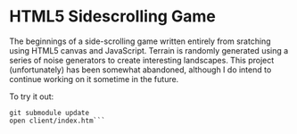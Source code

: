 HTML5 Sidescrolling Game
====

The beginnings of a side-scrolling game written entirely from sratching using HTML5 canvas
and JavaScript. Terrain is randomly generated using a series of noise generators to create
interesting landscapes. This project (unfortunately) has been somewhat abandoned, although
I do intend to continue working on it sometime in the future.

To try it out:
  ```git submodule init
  git submodule update
  open client/index.htm```
